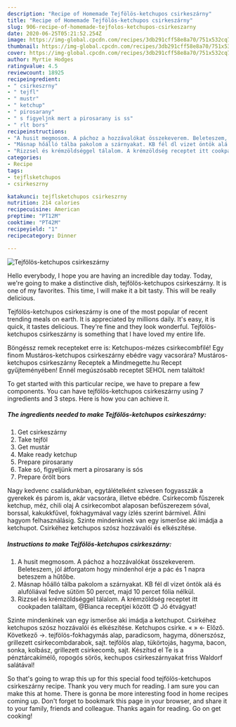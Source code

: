 ```yaml
---
description: "Recipe of Homemade Tejfölös-ketchupos csirkeszárny"
title: "Recipe of Homemade Tejfölös-ketchupos csirkeszárny"
slug: 906-recipe-of-homemade-tejfolos-ketchupos-csirkeszarny
date: 2020-06-25T05:21:52.254Z
image: https://img-global.cpcdn.com/recipes/3db291cff58e8a70/751x532cq70/tejfolos-ketchupos-csirkeszarny-recept-foto.jpg
thumbnail: https://img-global.cpcdn.com/recipes/3db291cff58e8a70/751x532cq70/tejfolos-ketchupos-csirkeszarny-recept-foto.jpg
cover: https://img-global.cpcdn.com/recipes/3db291cff58e8a70/751x532cq70/tejfolos-ketchupos-csirkeszarny-recept-foto.jpg
author: Myrtie Hodges
ratingvalue: 4.5
reviewcount: 18925
recipeingredient:
- " csirkeszrny"
- " tejfl"
- " mustr"
- " ketchup"
- " pirosarany"
- " s figyeljnk mert a pirosarany is ss"
- " rlt bors"
recipeinstructions:
- "A husit megmosom. A páchoz a hozzávalókat összekeverem. Beleteszem, jól átforgatom hogy mindenhol érje a pác és 1 napra beteszem a hűtőbe."
- "Másnap hőálló tálba pakolom a szárnyakat. KB fél dl vizet öntök alá és alufóliával fedve sütöm 50 percet, majd 10 percet fólia nélkül."
- "Rizzsel és krémzöldséggel tálalom. A krémzöldség receptet itt cookpaden találtam, @Bianca receptjei között 😊 Jó étvágyat!"
categories:
- Recipe
tags:
- tejflsketchupos
- csirkeszrny

katakunci: tejflsketchupos csirkeszrny 
nutrition: 214 calories
recipecuisine: American
preptime: "PT12M"
cooktime: "PT42M"
recipeyield: "1"
recipecategory: Dinner

---
```



![Tejfölös-ketchupos csirkeszárny](https://img-global.cpcdn.com/recipes/3db291cff58e8a70/751x532cq70/tejfolos-ketchupos-csirkeszarny-recept-foto.jpg)

Hello everybody, I hope you are having an incredible day today. Today, we're going to make a distinctive dish, tejfölös-ketchupos csirkeszárny. It is one of my favorites. This time, I will make it a bit tasty. This will be really delicious.

Tejfölös-ketchupos csirkeszárny is one of the most popular of recent trending meals on earth. It is appreciated by millions daily. It's easy, it is quick, it tastes delicious. They're fine and they look wonderful. Tejfölös-ketchupos csirkeszárny is something that I have loved my entire life.

Böngéssz remek recepteket erre is: Ketchupos-mézes csirkecombfilé! Egy finom Mustáros-ketchupos csirkeszárny ebédre vagy vacsorára? Mustáros-ketchupos csirkeszárny Receptek a Mindmegette.hu Recept gyűjteményében! Ennél megúszósabb receptet SEHOL nem találtok!


To get started with this particular recipe, we have to prepare a few components. You can have tejfölös-ketchupos csirkeszárny using 7 ingredients and 3 steps. Here is how you can achieve it.

<!--inarticleads1-->

##### The ingredients needed to make Tejfölös-ketchupos csirkeszárny:

1. Get  csirkeszárny
1. Take  tejföl
1. Get  mustár
1. Make ready  ketchup
1. Prepare  pirosarany
1. Take  só, figyeljünk mert a pirosarany is sós
1. Prepare  őrölt bors


Nagy kedvenc családunkban, egytálételként szívesen fogyasszák a gyerekek és párom is, akár vacsorára, illetve ebédre. Csirkecomb fűszerek ketchup, méz, chili olaj A csirkecombot alaposan befűszerezem sóval, borssal, kakukkfűvel, fokhagymával vagy ízlés szerint bármivel. Állni hagyom felhasználásig. Szinte mindenkinek van egy ismerőse aki imádja a ketchupot. Csirkéhez ketchupos szósz hozzávalói és elkészítése. 

<!--inarticleads2-->

##### Instructions to make Tejfölös-ketchupos csirkeszárny:

1. A husit megmosom. A páchoz a hozzávalókat összekeverem. Beleteszem, jól átforgatom hogy mindenhol érje a pác és 1 napra beteszem a hűtőbe.
1. Másnap hőálló tálba pakolom a szárnyakat. KB fél dl vizet öntök alá és alufóliával fedve sütöm 50 percet, majd 10 percet fólia nélkül.
1. Rizzsel és krémzöldséggel tálalom. A krémzöldség receptet itt cookpaden találtam, @Bianca receptjei között 😊 Jó étvágyat!


Szinte mindenkinek van egy ismerőse aki imádja a ketchupot. Csirkéhez ketchupos szósz hozzávalói és elkészítése. Ketchupos csirke. « » ← Előző. Következő →. tejfölös-fokhagymás alap, paradicsom, hagyma, dönerszósz, grillezett csirkecombdarabok, sajt. tejfölös alap, tükörtojás, hagyma, bacon, sonka, kolbász, grillezett csirkecomb, sajt. Készítsd el Te is a pénztárcakímélő, ropogós sörös, kechupos csirkeszárnyakat friss Waldorf salátával! 

So that's going to wrap this up for this special food tejfölös-ketchupos csirkeszárny recipe. Thank you very much for reading. I am sure you can make this at home. There is gonna be more interesting food in home recipes coming up. Don't forget to bookmark this page in your browser, and share it to your family, friends and colleague. Thanks again for reading. Go on get cooking!

